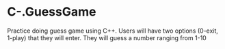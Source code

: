 # C-.GuessGame
Practice doing guess game using C++. Users will have two options (0-exit, 1-play) that they will enter. They will guess a number ranging from 1-10
